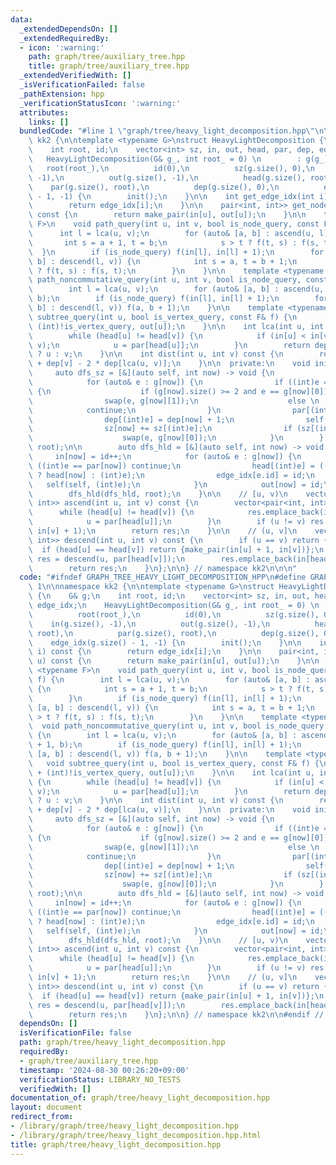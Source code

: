 ```yaml
---
data:
  _extendedDependsOn: []
  _extendedRequiredBy:
  - icon: ':warning:'
    path: graph/tree/auxiliary_tree.hpp
    title: graph/tree/auxiliary_tree.hpp
  _extendedVerifiedWith: []
  _isVerificationFailed: false
  _pathExtension: hpp
  _verificationStatusIcon: ':warning:'
  attributes:
    links: []
  bundledCode: "#line 1 \"graph/tree/heavy_light_decomposition.hpp\"\n\n\n\nnamespace\
    \ kk2 {\n\ntemplate <typename G>\nstruct HeavyLightDecomposition {\n    G& g;\n\
    \    int root, id;\n    vector<int> sz, in, out, head, par, dep, edge_idx;\n \
    \   HeavyLightDecomposition(G& g_, int root_ = 0) \n        : g(g_),\n       \
    \   root(root_),\n          id(0),\n          sz(g.size(), 0),\n          in(g.size(),\
    \ -1),\n          out(g.size(), -1),\n          head(g.size(), root),\n      \
    \    par(g.size(), root),\n          dep(g.size(), 0),\n          edge_idx(g.size()\
    \ - 1, -1) {\n        init();\n    }\n\n    int get_edge_idx(int i) const {\n\
    \        return edge_idx[i];\n    }\n\n    pair<int, int>> get_node_idx(int u)\
    \ const {\n        return make_pair(in[u], out[u]);\n    }\n\n    template <typename\
    \ F>\n    void path_query(int u, int v, bool is_node_query, const F& f) {\n  \
    \      int l = lca(u, v);\n        for (auto& [a, b] : ascend(u, l)) {\n     \
    \       int s = a + 1, t = b;\n            s > t ? f(t, s) : f(s, t);\n      \
    \  }\n        if (is_node_query) f(in[l], in[l] + 1);\n        for (auto& [a,\
    \ b] : descend(l, v)) {\n            int s = a, t = b + 1;\n            s > t\
    \ ? f(t, s) : f(s, t);\n        }\n    }\n\n    template <typename F>\n    void\
    \ path_noncommutative_query(int u, int v, bool is_node_query, const F& f) {\n\
    \        int l = lca(u, v);\n        for (auto& [a, b] : ascend(u, l)) f(a + 1,\
    \ b);\n        if (is_node_query) f(in[l], in[l] + 1);\n        for (auto& [a,\
    \ b] : descend(l, v)) f(a, b + 1);\n    }\n\n    template <typename F>\n    void\
    \ subtree_query(int u, bool is_vertex_query, const F& f) {\n        f(in[u] +\
    \ (int)!is_vertex_query, out[u]);\n    }\n\n    int lca(int u, int v) const {\n\
    \        while (head[u] != head[v]) {\n            if (in[u] < in[v]) swap(u,\
    \ v);\n            u = par[head[u]];\n        }\n        return dep[u] < dep[v]\
    \ ? u : v;\n    }\n\n    int dist(int u, int v) const {\n        return dep[u]\
    \ + dep[v] - 2 * dep[lca(u, v)];\n    }\n\n  private:\n    void init() {\n   \
    \     auto dfs_sz = [&](auto self, int now) -> void {\n            sz[now] = 1;\n\
    \            for (auto& e : g[now]) {\n                if ((int)e == par[now])\
    \ {\n                    if (g[now].size() >= 2 and e == g[now][0])\n        \
    \                swap(e, g[now][1]);\n                    else \n            \
    \            continue;\n                }\n                par[(int)e] = now;\n\
    \                dep[(int)e] = dep[now] + 1;\n                self(self, (int)e);\n\
    \                sz[now] += sz[(int)e];\n                if (sz[(int)e] > sz[(int)g[now][0]])\n\
    \                    swap(e, g[now][0]);\n            }\n        };\n        dfs_sz(dfs_sz,\
    \ root);\n\n        auto dfs_hld = [&](auto self, int now) -> void {\n       \
    \     in[now] = id++;\n            for (auto& e : g[now]) {\n                if\
    \ ((int)e == par[now]) continue;\n                head[(int)e] = ((int)e == (int)g[now][0]\
    \ ? head[now] : (int)e);\n                edge_idx[e.id] = id;\n             \
    \   self(self, (int)e);\n            }\n            out[now] = id;\n        };\n\
    \        dfs_hld(dfs_hld, root);\n    }\n\n    // [u, v)\n    vector<pair<int,\
    \ int>> ascend(int u, int v) const {\n        vector<pair<int, int>> res;\n  \
    \      while (head[u] != head[v]) {\n            res.emplace_back(in[u], in[head[u]]);\n\
    \            u = par[head[u]];\n        }\n        if (u != v) res.emplace_back(in[u],\
    \ in[v] + 1);\n        return res;\n    }\n\n    // (u, v]\n    vector<pair<int,\
    \ int>> descend(int u, int v) const {\n        if (u == v) return {};\n      \
    \  if (head[u] == head[v]) return {make_pair(in[u] + 1, in[v])};\n        auto\
    \ res = descend(u, par[head[v]]);\n        res.emplace_back(in[head[v]], in[v]);\n\
    \        return res;\n    }\n};\n\n} // namespace kk2\n\n\n"
  code: "#ifndef GRAPH_TREE_HEAVY_LIGHT_DECOMPOSITION_HPP\n#define GRAPH_TREE_HEAVY_LIGHT_DECOMPOSITION_HPP\
    \ 1\n\nnamespace kk2 {\n\ntemplate <typename G>\nstruct HeavyLightDecomposition\
    \ {\n    G& g;\n    int root, id;\n    vector<int> sz, in, out, head, par, dep,\
    \ edge_idx;\n    HeavyLightDecomposition(G& g_, int root_ = 0) \n        : g(g_),\n\
    \          root(root_),\n          id(0),\n          sz(g.size(), 0),\n      \
    \    in(g.size(), -1),\n          out(g.size(), -1),\n          head(g.size(),\
    \ root),\n          par(g.size(), root),\n          dep(g.size(), 0),\n      \
    \    edge_idx(g.size() - 1, -1) {\n        init();\n    }\n\n    int get_edge_idx(int\
    \ i) const {\n        return edge_idx[i];\n    }\n\n    pair<int, int>> get_node_idx(int\
    \ u) const {\n        return make_pair(in[u], out[u]);\n    }\n\n    template\
    \ <typename F>\n    void path_query(int u, int v, bool is_node_query, const F&\
    \ f) {\n        int l = lca(u, v);\n        for (auto& [a, b] : ascend(u, l))\
    \ {\n            int s = a + 1, t = b;\n            s > t ? f(t, s) : f(s, t);\n\
    \        }\n        if (is_node_query) f(in[l], in[l] + 1);\n        for (auto&\
    \ [a, b] : descend(l, v)) {\n            int s = a, t = b + 1;\n            s\
    \ > t ? f(t, s) : f(s, t);\n        }\n    }\n\n    template <typename F>\n  \
    \  void path_noncommutative_query(int u, int v, bool is_node_query, const F& f)\
    \ {\n        int l = lca(u, v);\n        for (auto& [a, b] : ascend(u, l)) f(a\
    \ + 1, b);\n        if (is_node_query) f(in[l], in[l] + 1);\n        for (auto&\
    \ [a, b] : descend(l, v)) f(a, b + 1);\n    }\n\n    template <typename F>\n \
    \   void subtree_query(int u, bool is_vertex_query, const F& f) {\n        f(in[u]\
    \ + (int)!is_vertex_query, out[u]);\n    }\n\n    int lca(int u, int v) const\
    \ {\n        while (head[u] != head[v]) {\n            if (in[u] < in[v]) swap(u,\
    \ v);\n            u = par[head[u]];\n        }\n        return dep[u] < dep[v]\
    \ ? u : v;\n    }\n\n    int dist(int u, int v) const {\n        return dep[u]\
    \ + dep[v] - 2 * dep[lca(u, v)];\n    }\n\n  private:\n    void init() {\n   \
    \     auto dfs_sz = [&](auto self, int now) -> void {\n            sz[now] = 1;\n\
    \            for (auto& e : g[now]) {\n                if ((int)e == par[now])\
    \ {\n                    if (g[now].size() >= 2 and e == g[now][0])\n        \
    \                swap(e, g[now][1]);\n                    else \n            \
    \            continue;\n                }\n                par[(int)e] = now;\n\
    \                dep[(int)e] = dep[now] + 1;\n                self(self, (int)e);\n\
    \                sz[now] += sz[(int)e];\n                if (sz[(int)e] > sz[(int)g[now][0]])\n\
    \                    swap(e, g[now][0]);\n            }\n        };\n        dfs_sz(dfs_sz,\
    \ root);\n\n        auto dfs_hld = [&](auto self, int now) -> void {\n       \
    \     in[now] = id++;\n            for (auto& e : g[now]) {\n                if\
    \ ((int)e == par[now]) continue;\n                head[(int)e] = ((int)e == (int)g[now][0]\
    \ ? head[now] : (int)e);\n                edge_idx[e.id] = id;\n             \
    \   self(self, (int)e);\n            }\n            out[now] = id;\n        };\n\
    \        dfs_hld(dfs_hld, root);\n    }\n\n    // [u, v)\n    vector<pair<int,\
    \ int>> ascend(int u, int v) const {\n        vector<pair<int, int>> res;\n  \
    \      while (head[u] != head[v]) {\n            res.emplace_back(in[u], in[head[u]]);\n\
    \            u = par[head[u]];\n        }\n        if (u != v) res.emplace_back(in[u],\
    \ in[v] + 1);\n        return res;\n    }\n\n    // (u, v]\n    vector<pair<int,\
    \ int>> descend(int u, int v) const {\n        if (u == v) return {};\n      \
    \  if (head[u] == head[v]) return {make_pair(in[u] + 1, in[v])};\n        auto\
    \ res = descend(u, par[head[v]]);\n        res.emplace_back(in[head[v]], in[v]);\n\
    \        return res;\n    }\n};\n\n} // namespace kk2\n\n#endif // GRAPH_TREE_HEAVY_LIGHT_DECOMPOSITION_HPP\n"
  dependsOn: []
  isVerificationFile: false
  path: graph/tree/heavy_light_decomposition.hpp
  requiredBy:
  - graph/tree/auxiliary_tree.hpp
  timestamp: '2024-08-30 00:26:20+09:00'
  verificationStatus: LIBRARY_NO_TESTS
  verifiedWith: []
documentation_of: graph/tree/heavy_light_decomposition.hpp
layout: document
redirect_from:
- /library/graph/tree/heavy_light_decomposition.hpp
- /library/graph/tree/heavy_light_decomposition.hpp.html
title: graph/tree/heavy_light_decomposition.hpp
---
```

